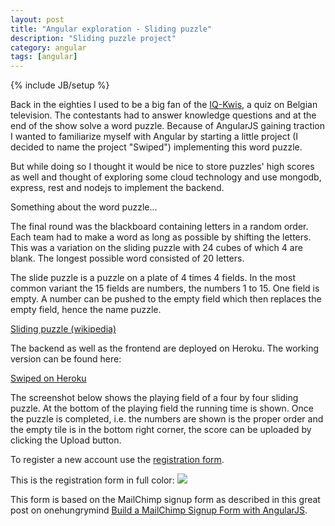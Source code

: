 ```yaml
---
layout: post
title: "Angular exploration - Sliding puzzle"
description: "Sliding puzzle project"
category: angular
tags: [angular]
---
```

{% include JB/setup %}


Back in the eighties I used to be a big fan of the <a href="http://nl.wikipedia.org/wiki/De_IQ-Kwis">IQ-Kwis</a>, a quiz on Belgian television. The contestants had to answer knowledge questions and at the end of the show solve a word puzzle. Because of AngularJS gaining traction I wanted to familiarize myself with Angular by starting a little project (I decided to name the project "Swiped") implementing this word puzzle.

But while doing so I thought it would be nice to store puzzles' high scores as well and thought of exploring some cloud technology and use mongodb, express, rest and nodejs to implement the backend.

Something about the word puzzle...

The final round was the blackboard containing letters in a random order. Each team had to make a word as long as possible by shifting the letters. This was a variation on the sliding puzzle with 24 cubes of which 4 are blank. The longest possible word consisted of 20 letters.

The slide puzzle is a puzzle on a plate of 4 times 4 fields. In the most common variant the 15 fields are numbers, the numbers 1 to 15. One field is empty. A number can be pushed to the empty field which then replaces the empty field, hence the name puzzle.

<a href="http://en.wikipedia.org/wiki/Sliding_puzzle">Sliding puzzle (wikipedia)</a>

The backend as well as the frontend are deployed on Heroku. The working version can be found here:

<a href="http://swiped.herokuapp.com">Swiped on Heroku</a>

The screenshot below shows the playing field of a four by four sliding puzzle. At the bottom of the playing field the running time is shown. Once the puzzle is completed, i.e. the numbers are shown is the proper order and the empty tile is in the bottom right corner, the score can be uploaded by clicking the Upload button.



To register a new account use the <a href="http://swiped.herokuapp.com/register.html">registration form</a>. 

This is the registration form in full color:
<img src="http://swiped.herokuapp.com/images/swiped-register.jpg">

This form is based on the MailChimp signup form as described in this great post on onehungrymind <a href="http://onehungrymind.com/build-mailchimp-signup-form-angularjs/">Build a MailChimp Signup Form with AngularJS</a>.
